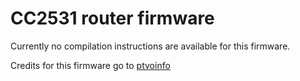 # CC2531 router firmware
Currently no compilation instructions are available for this firmware.

Credits for this firmware go to [ptvoinfo](https://github.com/ptvoinfo)